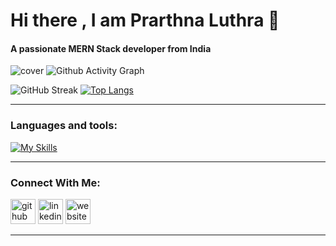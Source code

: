 # Hi there , I am Prarthna Luthra 👋
#### A passionate MERN Stack developer from India



<!-- ![Untitled design (4)](https://user-images.githubusercontent.com/100023570/165935593-66cffb70-c85f-4e11-9693-71f302657672.png) -->


![cover](https://user-images.githubusercontent.com/100023570/170828704-320afd8a-fe76-4f32-af9b-f5a9650afb21.png)
![Github Activity Graph](https://activity-graph.herokuapp.com/graph?username=PrarthnaLuthra&theme=react-dark&hide_border=true)

![GitHub Streak](https://github-readme-streak-stats.herokuapp.com?user=PrarthnaLuthra&theme=cobalt&date_format=j%20M%5B%20Y%5D&background=000000&border=7536B2&stroke=9243DD&ring=89502D&fire=FF9554&currStreakNum=D280FF&sideNums=BC52FF&currStreakLabel=64EAE2&sideLabels=48A8A2&dates=A42EE5&&hide_border=true)
[![Top Langs](https://github-readme-stats.vercel.app/api/top-langs/?username=PrarthnaLuthra&layout=compact&theme=radical&bg_color=000000&border_color=7536B2&title_color=D280FF&langs_count=10&card_width=450&hide_border=true)](https://github.com/anuraghazra/github-readme-stats)


---

### Languages and tools:
[![My Skills](https://skillicons.dev/icons?i=js,html,css,scss,react,mongodb,nodejs,expressjs,nextjs,mysql,tailwindcss,bootstrap,postman,api,json,git,vscode,java,c,python,firebase,materialui,graphql,eclipse,netlify,heroku,vercel)](https://skillicons.dev)


---



### Connect With Me:

[<img src='https://github.githubassets.com/images/modules/logos_page/Octocat.png' alt='github' height='40'>](https://github.com/PrarthnaLuthra)  [<img src='https://mpng.subpng.com/20180320/qhq/kisspng-blue-trademark-angle-area-linkedin-5ab0b94d559dd5.8312605915215312133507.jpg' alt='linkedin' height='40'>](https://www.linkedin.com/in/prarthnaluthra/)  [<img src='https://upload.wikimedia.org/wikipedia/commons/thumb/1/1c/ICloud_logo.svg/150px-ICloud_logo.svg.png?20200306180013' alt='website' height='40'>](https://prarthna-luthra-resume.web.app)  



---




